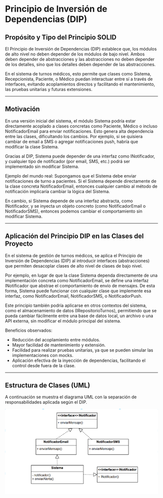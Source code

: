 # Principio de Inversión de Dependencias (DIP)

## Propósito y Tipo del Principio SOLID

El Principio de Inversión de Dependencias (DIP) establece que, los módulos de alto nivel no deben depender de los módulos de bajo nivel. Ambos deben depender de abstracciones y las abstracciones no deben depender de los detalles, sino que los detalles deben depender de las abstracciones.

En el sistema de turnos médicos, esto permite que clases como Sistema, Recepcionista, Paciente, o Médico puedan interactuar entre sí a través de interfaces, evitando acoplamientos directos y facilitando el mantenimiento, las pruebas unitarias y futuras extensiones.

---

## Motivación

En una versión inicial del sistema, el módulo Sistema podría estar directamente acoplado a clases concretas como Paciente, Médico o incluso NotificadorEmail para enviar notificaciones. Esto genera alta dependencia entre las clases, dificultando los cambios. Por ejemplo, si se quisiera cambiar de email a SMS o agregar notificaciones push, habría que modificar la clase Sistema.

Gracias al DIP, Sistema puede depender de una interfaz como INotificador, y cualquier tipo de notificador (por email, SMS, etc.) podrá ser implementado sin modificar Sistema.

Ejemplo del mundo real: Supongamos que el Sistema debe enviar notificaciones de turno a pacientes. Si el Sistema depende directamente de la clase concreta NotificadorEmail, entonces cualquier cambio al método de notificación implicaría cambiar la lógica del Sistema.

En cambio, si Sistema depende de una interfaz abstracta, como INotificador, y se inyecta un objeto concreto (como NotificadorEmail o NotificadorSMS), entonces podemos cambiar el comportamiento sin modificar Sistema.

---

## Aplicación del Principio DIP en las Clases del Proyecto

En el sistema de gestión de turnos médicos, se aplica el Principio de Inversión de Dependencias (DIP) al introducir interfaces (abstracciones) que permiten desacoplar clases de alto nivel de clases de bajo nivel.

Por ejemplo, en lugar de que la clase Sistema dependa directamente de una implementación concreta como NotificadorEmail, se define una interfaz INotificador que abstrae el comportamiento de envío de mensajes. De esta forma, Sistema puede funcionar con cualquier clase que implemente esa interfaz, como NotificadorEmail, NotificadorSMS, o NotificadorPush.

Este principio también podría aplicarse en otros contextos del sistema, como el almacenamiento de datos (IRepositorioTurnos), permitiendo que se pueda cambiar fácilmente entre una base de datos local, un archivo o una API externa, sin modificar el módulo principal del sistema.

Beneficios observados:
- Reducción del acoplamiento entre módulos.
- Mayor facilidad de mantenimiento y extensión.
- Facilidad para realizar pruebas unitarias, ya que se pueden simular las implementaciones con mocks.
- Aplicación efectiva de la inyección de dependencias, facilitando el control desde fuera de la clase.

---

## Estructura de Clases (UML)

A continuación se muestra el diagrama UML con la separación de responsabilidades aplicada según el DIP.

![Diagrama UML DIP](diagrama_dip.png)
